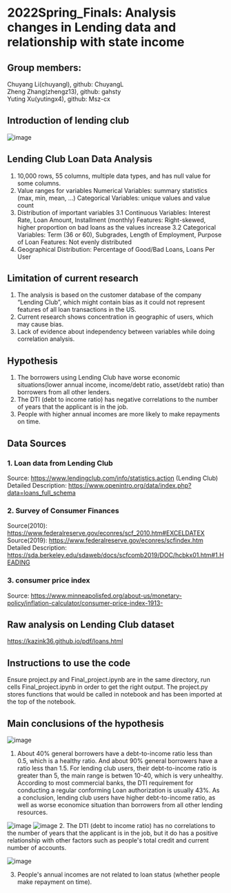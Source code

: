 # 2022Spring_Finals: Analysis changes in Lending data and relationship with state income
## Group members: 
Chuyang Li(chuyangl), github: ChuyangL  
Zheng Zhang(zhengz13), github: gahsty   
Yuting Xu(yutingx4), github: Msz-cx  

## Introduction of lending club
![image](https://user-images.githubusercontent.com/54805284/166623043-b7d1802a-7600-40db-8a57-bcdd6c17012a.png)

## Lending Club Loan Data Analysis
1. 10,000 rows, 55 columns, multiple data types, and has null value for some columns.
2. Value ranges for variables
   Numerical Variables: summary statistics (max, min, mean, ...)
   Categorical Variables: unique values and value count
3. Distribution of important variables
   3.1 Continuous Variables: Interest Rate, Loan Amount, Installment (monthly)
       Features: Right-skewed, higher proportion on bad loans as the values increase
   3.2 Categorical Variables: Term (36 or 60), Subgrades, Length of Employment, Purpose of Loan
       Features: Not evenly distributed
4. Geographical Distribution: Percentage of Good/Bad Loans, Loans Per User

## Limitation of current research
1. The analysis is based on the customer database of the company “Lending Club”, which might contain bias as it could not represent features of all loan transactions in the US.  
2. Current research shows concentration in geographic of users, which may cause bias.  
3. Lack of evidence about independency between variables while doing correlation analysis.  

## Hypothesis
1. The borrowers using Lending Club have worse economic situations(lower annual income, income/debt ratio, asset/debt ratio) than borrowers from all other lenders.  
2. The DTI (debt to income ratio) has negative correlations to the number of years that the applicant is in the job.  
3. People with higher annual incomes are more likely to make repayments on time.  

## Data Sources
### 1. Loan data from Lending Club
Source: https://www.lendingclub.com/info/statistics.action (Lending Club)  
Detailed Description: https://www.openintro.org/data/index.php?data=loans_full_schema  
### 2. Survey of Consumer Finances
Source(2010): https://www.federalreserve.gov/econres/scf_2010.htm#EXCELDATEX  
Source(2019): https://www.federalreserve.gov/econres/scfindex.htm  
Detailed Description: https://sda.berkeley.edu/sdaweb/docs/scfcomb2019/DOC/hcbkx01.htm#1.HEADING  
### 3. consumer price index
Source: https://www.minneapolisfed.org/about-us/monetary-policy/inflation-calculator/consumer-price-index-1913-  

## Raw analysis on Lending Club dataset
https://kazink36.github.io/pdf/loans.html  

## Instructions to use the code
Ensure project.py and Final_project.ipynb are in the same directory, run cells Final_project.ipynb in order to get the right output. The project.py stores functions that would be called in notebook and has been imported at the top of the notebook.   

## Main conclusions of the hypothesis
![image](https://user-images.githubusercontent.com/54805284/167269153-115ab373-1e9d-48a9-803a-3a3222994558.png)
1. About 40% general borrowers have a debt-to-income ratio less than 0.5, which is a healthy ratio. And about 90% general borrowers have a ratio less than 1.5. For lending club users, their debt-to-income ratio is greater than 5, the main range is betwen 10-40, which is very unhealthy. According to most commercial banks, the DTI requirement for conducting a regular conforming Loan authorization is usually 43%. As a conclusion, lending club users have higher debt-to-income ratio, as well as worse economice situation than borrowers from all other lending resources.


![image](https://user-images.githubusercontent.com/30657669/167276830-62ec0ed8-9f3a-4261-b84f-49308dbdb346.png)
![image](https://user-images.githubusercontent.com/30657669/167276834-295c998d-92e7-48d3-86ed-50ffe574b771.png)
2. The DTI (debt to income ratio) has no correlations to the number of years that the applicant is in the job, but it do has a positive relationship with other factors such as people's total credit and current number of accounts. 


![image](https://user-images.githubusercontent.com/30657669/167276816-a021ec71-a52a-47a3-b0e2-fc7b89b118a3.png)

3. People's annual incomes are not related to loan status (whether people make repayment on time).
